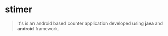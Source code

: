 # stimer
> It's is an android based counter application developed using **java** and **android** framework.
